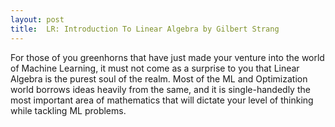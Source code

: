 ```yaml
---
layout:	post
title:  LR: Introduction To Linear Algebra by Gilbert Strang
---
```


For those of you greenhorns that have just made your venture into the world of Machine Learning, it must not come as a surprise to you that Linear Algebra is the purest soul of the realm. Most of the ML and Optimization world borrows ideas heavily from the same, and it is single-handedly the most important area of mathematics that will dictate your level of thinking while tackling ML problems.
